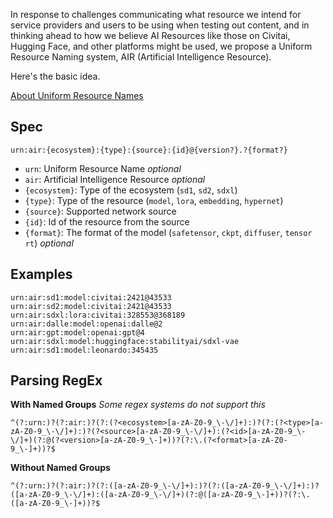 In response to challenges communicating what resource we intend for service providers and users to be using when testing out content, and in thinking ahead to how we believe AI Resources like those on Civitai, Hugging Face, and other platforms might be used, we propose a Uniform Resource Naming system, AIR (Artificial Intelligence Resource).

Here's the basic idea.

[About Uniform Resource Names](https://en.wikipedia.org/wiki/Uniform_Resource_Name)

## Spec
`urn:air:{ecosystem}:{type}:{source}:{id}@{version?}.?{format?}`
- `urn`: Uniform Resource Name *optional*
- `air`: Artificial Intelligence Resource *optional*
- `{ecosystem}`: Type of the ecosystem (`sd1`, `sd2`, `sdxl`)
- `{type}`: Type of the resource (`model`, `lora`, `embedding`, `hypernet`)
- `{source}`: Supported network source
- `{id}`: Id of the resource from the source
- `{format}`: The format of the model (`safetensor`, `ckpt`, `diffuser`, `tensor rt`) *optional*

## Examples
```
urn:air:sd1:model:civitai:2421@43533
urn:air:sd2:model:civitai:2421@43533
urn:air:sdxl:lora:civitai:328553@368189
urn:air:dalle:model:openai:dalle@2
urn:air:gpt:model:openai:gpt@4
urn:air:sdxl:model:huggingface:stabilityai/sdxl-vae
urn:air:sd1:model:leonardo:345435
```

## Parsing RegEx

**With Named Groups**
*Some regex systems do not support this*
```
^(?:urn:)?(?:air:)?(?:(?<ecosystem>[a-zA-Z0-9_\-\/]+):)?(?:(?<type>[a-zA-Z0-9_\-\/]+):)?(?<source>[a-zA-Z0-9_\-\/]+):(?<id>[a-zA-Z0-9_\-\/]+)(?:@(?<version>[a-zA-Z0-9_\-]+))?(?:\.(?<format>[a-zA-Z0-9_\-]+))?$
```

**Without Named Groups**
```
^(?:urn:)?(?:air:)?(?:([a-zA-Z0-9_\-\/]+):)?(?:([a-zA-Z0-9_\-\/]+):)?([a-zA-Z0-9_\-\/]+):([a-zA-Z0-9_\-\/]+)(?:@([a-zA-Z0-9_\-]+))?(?:\.([a-zA-Z0-9_\-]+))?$
```

